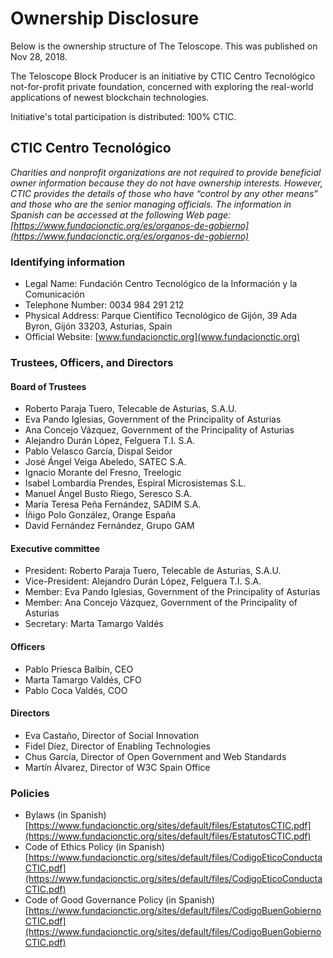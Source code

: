 # Ownership Disclosure

Below is the ownership structure of The Teloscope. This was published on Nov 28, 2018.

The Teloscope Block Producer is an initiative by CTIC Centro Tecnológico not-for-profit private foundation, concerned with exploring the real-world applications of newest blockchain technologies.

Initiative's total participation is distributed: 100% CTIC.

## CTIC Centro Tecnológico

*Charities and nonprofit organizations are not required to provide beneficial owner information because they do not have ownership interests. However, CTIC provides the details of those who have “control by any other means” and those who are the senior managing officials.
The information in Spanish can be accessed at the following Web page: [https://www.fundacionctic.org/es/organos-de-gobierno](https://www.fundacionctic.org/es/organos-de-gobierno)*

### Identifying information

- Legal Name: Fundación Centro Tecnológico de la Información y la Comunicación
- Telephone Number: 0034 984 291 212
- Physical Address: Parque Científico Tecnológico de Gijón, 39 Ada Byron, Gijón 33203, Asturias, Spain
- Official Website: [www.fundacionctic.org](www.fundacionctic.org)

### Trustees, Officers, and Directors

#### Board of Trustees

- Roberto Paraja Tuero, Telecable de Asturias, S.A.U.
- Eva Pando Iglesias, Government of the Principality of Asturias
- Ana Concejo Vázquez, Government of the Principality of Asturias
- Alejandro Durán López, Felguera T.I. S.A.
- Pablo Velasco García, Dispal Seidor
- José Ángel Veiga Abeledo, SATEC S.A.
- Ignacio Morante del Fresno, Treelogic
- Isabel Lombardía Prendes, Espiral Microsistemas S.L.
- Manuel Ángel Busto Riego, Seresco S.A.
- María Teresa Peña Fernández, SADIM S.A.
- Íñigo Polo González, Orange España
- David Fernández Fernández, Grupo GAM

#### Executive committee

- President: Roberto Paraja Tuero, Telecable de Asturias, S.A.U.
- Vice-President: Alejandro Durán López, Felguera T.I. S.A.
- Member: Eva Pando Iglesias, Government of the Principality of Asturias
- Member: Ana Concejo Vázquez, Government of the Principality of Asturias
- Secretary: Marta Tamargo Valdés

#### Officers

- Pablo Priesca Balbín, CEO
- Marta Tamargo Valdés, CFO
- Pablo Coca Valdés, COO

#### Directors

- Eva Castaño, Director of Social Innovation
- Fidel Díez, Director of Enabling Technologies
- Chus García, Director of Open Government and Web Standards
- Martín Álvarez, Director of W3C Spain Office

### Policies

- Bylaws (in Spanish) [https://www.fundacionctic.org/sites/default/files/EstatutosCTIC.pdf](https://www.fundacionctic.org/sites/default/files/EstatutosCTIC.pdf)
- Code of Ethics Policy (in Spanish) [https://www.fundacionctic.org/sites/default/files/CodigoEticoConductaCTIC.pdf](https://www.fundacionctic.org/sites/default/files/CodigoEticoConductaCTIC.pdf)
- Code of Good Governance Policy (in Spanish) [https://www.fundacionctic.org/sites/default/files/CodigoBuenGobiernoCTIC.pdf](https://www.fundacionctic.org/sites/default/files/CodigoBuenGobiernoCTIC.pdf)



